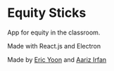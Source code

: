 # Equity Sticks
App for equity in the classroom.

Made with React.js and Electron

Made by [Eric Yoon](http://yoonicode.com) and [Aariz Irfan](http://aarizirfan.com)
